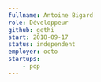 ```yaml
---
fullname: Antoine Bigard
role: Développeur
github: gethi
start: 2018-09-17
status: independent
employer: octo
startups:
    - pop
---
```

